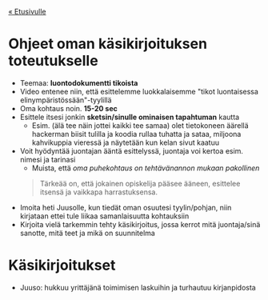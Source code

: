 [« Etusivulle](https://20tiko4.github.io/tiimiesittely/)

# Ohjeet oman käsikirjoituksen toteutukselle
- Teemaa: **luontodokumentti tikoista**
- Video entenee niin, että esittelemme luokkalaisemme "tikot luontaisessa elinympäristössään"-tyylillä
- Oma kohtaus noin. **15-20 sec**
- Esittele itsesi jonkin **sketsin/sinulle ominaisen tapahtuman** kautta
  - Esim. (älä tee näin jottei kaikki tee samaa) olet tietokoneen äärellä hackerman biisit tulilla ja koodia rullaa tuhatta ja sataa, miljoona kahvikuppia vieressä ja näytetään kun kelan sivut kaatuu
- Voit hyödyntää juontajan ääntä esittelyssä, juontaja voi kertoa esim. nimesi ja tarinasi
  - Muista, että *oma puhekohtaus on tehtävänannon mukaan pakollinen*
  > Tärkeää on, että jokainen opiskelija pääsee ääneen, esittelee itsensä ja vaikkapa harrastuksensa.
- Imoita heti Juusolle, kun tiedät oman osuutesi tyylin/pohjan, niin kirjataan ettei tule liikaa samanlaisuutta kohtauksiin
- Kirjoita vielä tarkemmin tehty käsikirjoitus, jossa kerrot mitä juontaja/sinä sanotte, mitä teet ja mikä on suunnitelma

# Käsikirjoitukset
- Juuso: hukkuu yrittäjänä toimimisen laskuihin ja turhautuu kirjanpidosta